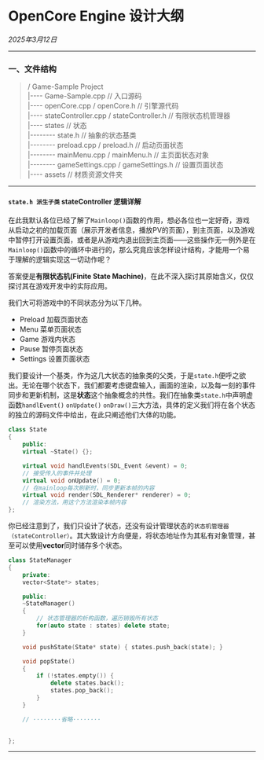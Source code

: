 # OpenCore Engine 设计大纲

*2025年3月12日*

----

### 一、文件结构


>/ Game-Sample Project <br>
|---- Game-Sample.cpp // 入口源码 <br>
|---- openCore.cpp / openCore.h // 引擎源代码 <br>
|---- stateController.cpp / stateController.h // 有限状态机管理器 <br>
|---- states // 状态 <br>
|-------- state.h // 抽象的状态基类 <br>
|-------- preload.cpp / preload.h // 启动页面状态<br>
|-------- mainMenu.cpp / mainMenu.h // 主页面状态对象<br>
|-------- gameSettings.cpp / gameSettings.h // 设置页面状态 <br>
|---- assets // 材质资源文件夹 <br>
----


#### `state.h 派生子类` stateController 逻辑详解

在此我默认各位已经了解了`Mainloop()`函数的作用，想必各位也一定好奇，游戏从启动之初的加载页面（展示开发者信息，播放PV的页面），到主页面，以及游戏中暂停打开设置页面，或者是从游戏内退出回到主页面——这些操作无一例外是在`Mainloop()`函数中的循环中进行的，那么究竟应该怎样设计结构，才能用一个易于理解的逻辑实现这一切动作呢？

答案便是**有限状态机(Finite State Machine)**，在此不深入探讨其原始含义，仅仅探讨其在游戏开发中的实际应用。

我们大可将游戏中的不同状态分为以下几种。
+ Preload 加载页面状态
+ Menu 菜单页面状态
+ Game 游戏内状态
+ Pause 暂停页面状态
+ Settings 设置页面状态

我们要设计一个基类，作为这几大状态的抽象类的父类，于是`state.h`便呼之欲出。无论在哪个状态下，我们都要考虑键盘输入，画面的渲染，以及每一刻的事件同步和更新机制，这是**状态**这个抽象概念的共性。我们在抽象类`state.h`中声明虚函数`handlEvent()` `onUpdate()` `onDraw()`三大方法，具体的定义我们将在各个状态的独立的源码文件中给出，在此只阐述他们大体的功能。

```C++
class State
{
    public:
    virtual ~State() {};

    virtual void handlEvents(SDL_Event &event) = 0;
    // 接受传入的事件并处理
    virtual void onUpdate() = 0;
    // 在mainloop每次刷新时，同步更新本帧的内容
    virtual void render(SDL_Renderer* renderer) = 0;
    // 渲染方法，用这个方法渲染本帧内容
};
```

你已经注意到了，我们只设计了状态，还没有设计管理状态的`状态机管理器（stateController）`。其大致设计方向便是，将状态地址作为其私有对象管理，甚至可以使用**vector**同时储存多个状态。

```C++
class StateManager
{
    private:
    vector<State*> states;

    public:
    ~StateManager()
    {
        // 状态管理器的析构函数，遍历销毁所有状态
        for(auto state : states) delete state;
    }

    void pushState(State* state) { states.push_back(state); }

    void popState()
    {
        if (!states.empty()) {
            delete states.back();
            states.pop_back();
        }
    }

    // ········省略········

    
};
```




----